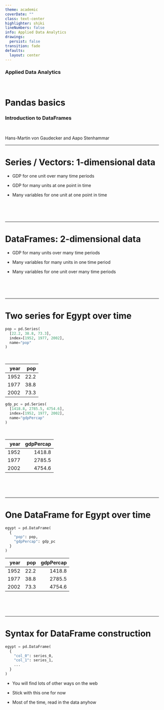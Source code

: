 ```yaml
---
theme: academic
coverDate: ""
class: text-center
highlighter: shiki
lineNumbers: false
info: Applied Data Analytics
drawings:
  persist: false
transition: fade
defaults:
  layout: center
---
```


### Applied Data Analytics

<br/>

# Pandas basics

### Introduction to DataFrames

<br/>


Hans-Martin von Gaudecker and Aapo Stenhammar

---

# Series / Vectors: 1-dimensional data

- GDP for one unit over many time periods

- GDP for many units at one point in time

- Many variables for one unit at one point in time

<br/>
<br/>
<br/>


---

# DataFrames: 2-dimensional data

- GDP for many units over many time periods

- Many variables for many units in one time period

- Many variables for one unit over many time periods

<br/>
<br/>
<br/>

---

# Two series for Egypt over time


<div class="grid grid-cols-3 gap-4">
<div>

```python
pop = pd.Series(
  [22.2, 38.8, 73.3],
  index=[1952, 1977, 2002],
  name="pop"
)
```
<br/>

|   year |   pop |
|-------:|------:|
|   1952 |  22.2 |
|   1977 |  38.8 |
|   2002 |  73.3 |

</div>
<div>

```python
gdp_pc = pd.Series(
  [1418.8, 2785.5, 4754.6],
  index=[1952, 1977, 2002],
  name="gdpPercap"
)
```
<br/>

|   year |   gdpPercap |
|-------:|------------:|
|   1952 |      1418.8 |
|   1977 |      2785.5 |
|   2002 |      4754.6 |

<br/>
<br/>
<br/>
</div>
</div>

---

# One DataFrame for Egypt over time

<div class="grid grid-cols-3 gap-4">
<div>
</div>
<div>

```python
egypt = pd.DataFrame(
  {
    "pop": pop,
    "gdpPercap": gdp_pc
  }
)
```

|   year |   pop |   gdpPercap |
|-------:|------:|------------:|
|   1952 |  22.2 |      1418.8 |
|   1977 |  38.8 |      2785.5 |
|   2002 |  73.3 |      4754.6 |

<br/>
<br/>
<br/>
</div>
</div>


---

# Syntax for DataFrame construction

```python
egypt = pd.DataFrame(
  {
    "col_0": series_0,
    "col_1": series_1,
    ...
  }
)
```

- You will find lots of other ways on the web

- Stick with this one for now

- Most of the time, read in the data anyhow
